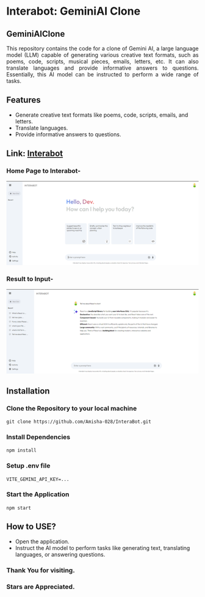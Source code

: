 # Interabot: GeminiAI Clone

## GeminiAIClone
<div style="text-align: justify;">
  This repository contains the code for a clone of Gemini AI, a large language model (LLM) capable of generating various creative text formats, such as poems, code, scripts, musical pieces, emails, letters, etc. It can also translate languages and provide informative answers to questions. Essentially, this AI model can be instructed to perform a wide range of tasks.
</div>

## Features

 * Generate creative text formats like poems, code, scripts, emails, and letters.
 * Translate languages.
 * Provide informative answers to questions.
   
## Link: <a href="https://intera-bot.vercel.app/" target="_blank">Interabot</a>

### Home Page to Interabot-
![Home Page](./src/assets/homepage.png)

### Result to Input-
![Result to Input](./src/assets/resultpage.png)

## Installation

### Clone the Repository to your local machine 
```
git clone https://github.com/Amisha-028/InteraBot.git
```

### Install Dependencies

```
npm install
```

### Setup .env file

```dotenv
VITE_GEMINI_API_KEY=...
```

### Start the Application

```
npm start
```

## How to USE?

 * Open the application.
 * Instruct the AI model to perform tasks like generating text, translating languages, or answering questions.
   
### Thank You for visiting.
### Stars are Appreciated.
